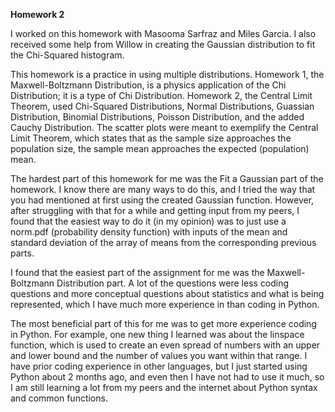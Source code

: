 **Homework 2**

I worked on this homework with Masooma Sarfraz and Miles Garcia. I also received some help from Willow in creating the Gaussian distribution to fit the Chi-Squared histogram. 

This homework is a practice in using multiple distributions. Homework 1, the Maxwell-Boltzmann Distribution, is a physics application of the Chi Distribution; it is a type of
Chi Distribution. Homework 2, the Central Limit Theorem, used Chi-Squared Distributions, Normal Distributions, Guassian Distribution, Binomial Distributions, Poisson 
Distribution, and the added Cauchy Distribution. The scatter plots were meant to exemplify the Central Limit Theorem, which states that as the sample size approaches the 
population size, the sample mean approaches the expected (population) mean.

The hardest part of this homework for me was the Fit a Gaussian part of the homework. I know there are many ways to do this, and I tried the way that you had mentioned at
first using the created Gaussian function. However, after struggling with that for a while and getting input from my peers, I found that the easiest way to do it (in my
opinion) was to just use a norm.pdf (probability density function) with inputs of the mean and standard deviation of the array of means from the corresponding previous parts.

I found that the easiest part of the assignment for me was the Maxwell-Boltzmann Distribution part. A lot of the questions were less coding questions and more conceptual
questions about statistics and what is being represented, which I have much more experience in than coding in Python.

The most beneficial part of this for me was to get more experience coding in Python. For example, one new thing I learned was about the linspace function, which is used to
create an even spread of numbers with an upper and lower bound and the number of values you want within that range. I have prior coding experience in other languages, but I
just started using Python about 2 months ago, and even then I have not had to use it much, so I am still learning a lot from my peers and the internet about Python syntax 
and common functions.
